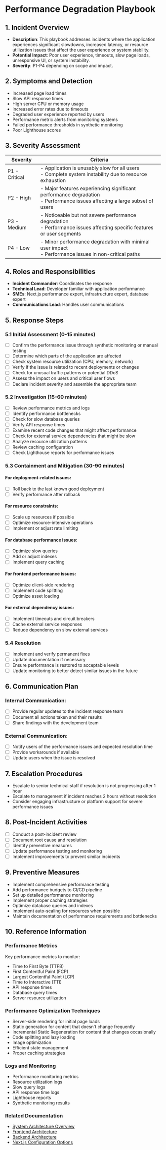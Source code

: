 # Performance Degradation Playbook

## 1. Incident Overview

- **Description**: This playbook addresses incidents where the application experiences significant slowdowns, increased latency, or resource utilization issues that affect the user experience or system stability.
- **Potential Impact**: Poor user experience, timeouts, slow page loads, unresponsive UI, or system instability.
- **Severity**: P1-P4 depending on scope and impact.

## 2. Symptoms and Detection

- Increased page load times
- Slow API response times
- High server CPU or memory usage
- Increased error rates due to timeouts
- Degraded user experience reported by users
- Performance metric alerts from monitoring systems
- Failed performance thresholds in synthetic monitoring
- Poor Lighthouse scores

## 3. Severity Assessment

| Severity | Criteria |
|----------|----------|
| P1 - Critical | - Application is unusably slow for all users<br>- Complete system instability due to resource exhaustion |
| P2 - High | - Major features experiencing significant performance degradation<br>- Performance issues affecting a large subset of users |
| P3 - Medium | - Noticeable but not severe performance degradation<br>- Performance issues affecting specific features or user segments |
| P4 - Low | - Minor performance degradation with minimal user impact<br>- Performance issues in non-critical paths |

## 4. Roles and Responsibilities

- **Incident Commander**: Coordinates the response
- **Technical Lead**: Developer familiar with application performance
- **SMEs**: Next.js performance expert, infrastructure expert, database expert
- **Communications Lead**: Handles user communications

## 5. Response Steps

### 5.1 Initial Assessment (0-15 minutes)

- [ ] Confirm the performance issue through synthetic monitoring or manual testing
- [ ] Determine which parts of the application are affected
- [ ] Check system resource utilization (CPU, memory, network)
- [ ] Verify if the issue is related to recent deployments or changes
- [ ] Check for unusual traffic patterns or potential DDoS
- [ ] Assess the impact on users and critical user flows
- [ ] Declare incident severity and assemble the appropriate team

### 5.2 Investigation (15-60 minutes)

- [ ] Review performance metrics and logs
- [ ] Identify performance bottlenecks
- [ ] Check for slow database queries
- [ ] Verify API response times
- [ ] Examine recent code changes that might affect performance
- [ ] Check for external service dependencies that might be slow
- [ ] Analyze resource utilization patterns
- [ ] Review caching configuration
- [ ] Check Lighthouse reports for performance issues

### 5.3 Containment and Mitigation (30-90 minutes)

#### For deployment-related issues:
- [ ] Roll back to the last known good deployment
- [ ] Verify performance after rollback

#### For resource constraints:
- [ ] Scale up resources if possible
- [ ] Optimize resource-intensive operations
- [ ] Implement or adjust rate limiting

#### For database performance issues:
- [ ] Optimize slow queries
- [ ] Add or adjust indexes
- [ ] Implement query caching

#### For frontend performance issues:
- [ ] Optimize client-side rendering
- [ ] Implement code splitting
- [ ] Optimize asset loading

#### For external dependency issues:
- [ ] Implement timeouts and circuit breakers
- [ ] Cache external service responses
- [ ] Reduce dependency on slow external services

### 5.4 Resolution

- [ ] Implement and verify permanent fixes
- [ ] Update documentation if necessary
- [ ] Ensure performance is restored to acceptable levels
- [ ] Update monitoring to better detect similar issues in the future

## 6. Communication Plan

### Internal Communication:
- [ ] Provide regular updates to the incident response team
- [ ] Document all actions taken and their results
- [ ] Share findings with the development team

### External Communication:
- [ ] Notify users of the performance issues and expected resolution time
- [ ] Provide workarounds if available
- [ ] Update users when the issue is resolved

## 7. Escalation Procedures

- Escalate to senior technical staff if resolution is not progressing after 1 hour
- Escalate to management if incident reaches 2 hours without resolution
- Consider engaging infrastructure or platform support for severe performance issues

## 8. Post-Incident Activities

- [ ] Conduct a post-incident review
- [ ] Document root cause and resolution
- [ ] Identify preventive measures
- [ ] Update performance testing and monitoring
- [ ] Implement improvements to prevent similar incidents

## 9. Preventive Measures

- Implement comprehensive performance testing
- Add performance budgets to CI/CD pipeline
- Set up detailed performance monitoring
- Implement proper caching strategies
- Optimize database queries and indexes
- Implement auto-scaling for resources when possible
- Maintain documentation of performance requirements and bottlenecks

## 10. Reference Information

### Performance Metrics

Key performance metrics to monitor:
- Time to First Byte (TTFB)
- First Contentful Paint (FCP)
- Largest Contentful Paint (LCP)
- Time to Interactive (TTI)
- API response times
- Database query times
- Server resource utilization

### Performance Optimization Techniques

- Server-side rendering for initial page loads
- Static generation for content that doesn't change frequently
- Incremental Static Regeneration for content that changes occasionally
- Code splitting and lazy loading
- Image optimization
- Efficient state management
- Proper caching strategies

### Logs and Monitoring

- Performance monitoring metrics
- Resource utilization logs
- Slow query logs
- API response time logs
- Lighthouse reports
- Synthetic monitoring results

### Related Documentation

- [System Architecture Overview](../explanation/architecture-overview.md)
- [Frontend Architecture](../explanation/frontend-architecture.md)
- [Backend Architecture](../explanation/backend-architecture.md)
- [Next.js Configuration Options](../reference/nextjs-configuration.md)
